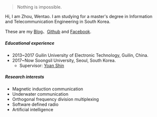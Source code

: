 

> Nothing is impossible.


Hi, I am Zhou, Wentao. I am studying for a master's degree in Information and Telecommunication Engineering in South Korea. 

These are my [Blog](https://wentaozhou.cn)、[Github](http://github.com/zhouwt612) and [Facebook](https://www.facebook.com/zhouwentao612).

##### Educational experience
- 2013~2017 Guilin University of Electronic Technology, Guilin, China.
- 2017~Now  Soongsil University, Seoul, South Korea.
  - Supervisor: [Yoan Shin](https://ieeexplore.ieee.org/author/37279496500)


##### Research interests

- Magnetic induction communication
- Underwater communication
- Orthogonal frequency division multiplexing
- Software defined radio
- Artificial intelligence
